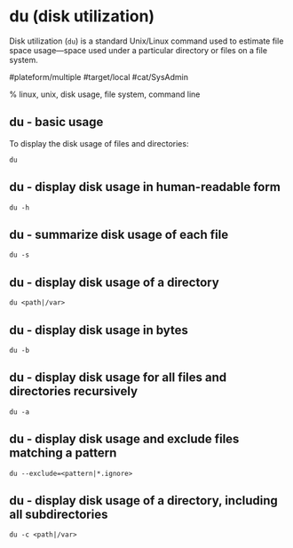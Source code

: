 # du (disk utilization)

Disk utilization (`du`) is a standard Unix/Linux command used to estimate file
space usage—space used under a particular directory or files on a file system.

#plateform/multiple #target/local #cat/SysAdmin

% linux, unix, disk usage, file system, command line


## du - basic usage

To display the disk usage of files and directories:

```
du
```

## du - display disk usage in human-readable form

```
du -h
```

## du - summarize disk usage of each file

```
du -s
```

## du - display disk usage of a directory

```
du <path|/var>
```

## du - display disk usage in bytes

```
du -b
```

## du - display disk usage for all files and directories recursively

```
du -a
```

## du - display disk usage and exclude files matching a pattern

```
du --exclude=<pattern|*.ignore>
```

## du - display disk usage of a directory, including all subdirectories

```
du -c <path|/var>
```